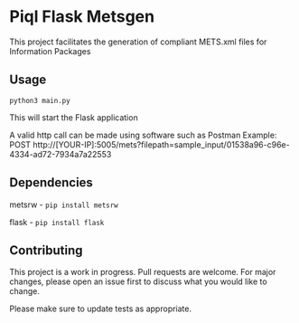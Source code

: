 # Piql Flask Metsgen

This project facilitates the generation of compliant METS.xml files for Information Packages

## Usage

`python3 main.py`

This will start the Flask application

A valid http call can be made using software such as Postman
Example:
	POST http://[YOUR-IP]:5005/mets?filepath=sample_input/01538a96-c96e-4334-ad72-7934a7a22553

## Dependencies

metsrw
	- `pip install metsrw`

flask
	- `pip install flask`
	
## Contributing
This project is a work in progress.
Pull requests are welcome. For major changes, please open an issue first to discuss what you would like to change.

Please make sure to update tests as appropriate.
